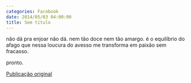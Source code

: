 ```yaml
---
categories: Facebook
date: 2014/05/03 04:00:00
title: Sem título
---
```


não dá pra enjoar
não dá.
nem tão doce
nem tão amargo.
é o equilíbrio do afago
que nessa loucura do avesso
me transforma em paixão
sem fracasso.

pronto.

[Publicação original](https://www.facebook.com/permalink.php?story_fbid=1419098061693891&id=1418031755133855)
